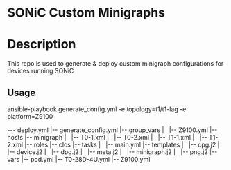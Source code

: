 # SONiC Custom Minigraphs

# Description
This repo is used to generate & deploy custom minigraph configurations for devices running SONiC

## Usage
ansible-playbook generate_config.yml -e topology=t1/t1-lag -e platform=Z9100

--- deploy.yml
|-- generate_config.yml
|-- group_vars
|   |-- Z9100.yml
|-- hosts
|-- minigraph
|   |-- T0-1.xml
|   |-- T0-2.xml
|   |-- T1-1.xml
|   |-- T1-2.xml
|-- roles
    |-- clos
        |-- tasks
        |   |-- main.yml
        |-- templates
        |   |-- cpg.j2
        |   |-- device.j2
        |   |-- dpg.j2
        |   |-- meta.j2
        |   |-- minigraph.j2
        |   |-- png.j2
        |-- vars
            |-- pod.yml
            |-- T0-28D-4U.yml
            |-- Z9100.yml

